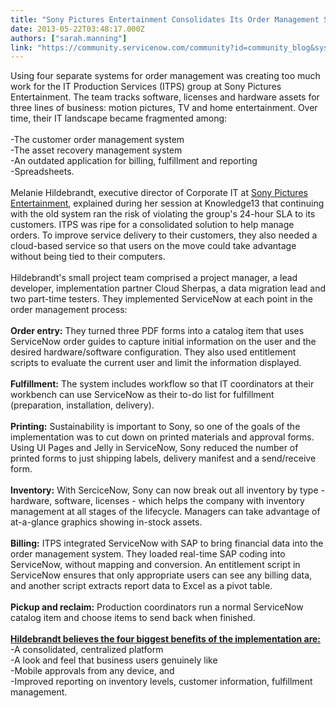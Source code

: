 ```yaml
---
title: "Sony Pictures Entertainment Consolidates Its Order Management System"
date: 2013-05-22T03:48:17.000Z
authors: ["sarah.manning"]
link: "https://community.servicenow.com/community?id=community_blog&sys_id=c10e6a2ddbd0dbc01dcaf3231f96197a"
---
```

<p>Using four separate systems for order management was creating too much work for the IT Production Services (ITPS) group at Sony Pictures Entertainment. The team tracks software, licenses and hardware assets for three lines of business: motion pictures, TV and home entertainment. Over time, their IT landscape became fragmented among:<br /><br />-The customer order management system<br />-The asset recovery management system<br />-An outdated application for billing, fulfillment and reporting<br />-Spreadsheets.<br /><br />Melanie Hildebrandt, executive director of Corporate IT at <a title="w.sonypictures.com/" href="http://www.sonypictures.com/">Sony Pictures Entertainment</a>, explained during her session at Knowledge13 that continuing with the old system ran the risk of violating the group's 24-hour SLA to its customers. ITPS was ripe for a consolidated solution to help manage orders. To improve service delivery to their customers, they also needed a cloud-based service so that users on the move could take advantage without being tied to their computers.<br /><br />Hildebrandt's small project team comprised a project manager, a lead developer, implementation partner Cloud Sherpas, a data migration lead and two part-time testers. They implemented ServiceNow at each point in the order management process:<br /><br /><b>Order entry:</b> They turned three PDF forms into a catalog item that uses ServiceNow order guides to capture initial information on the user and the desired hardware/software configuration. They also used entitlement scripts to evaluate the current user and limit the information displayed.<br /><br /><b>Fulfillment:</b> The system includes workflow so that IT coordinators at their workbench can use ServiceNow as their to-do list for fulfillment (preparation, installation, delivery). <br /><br /><b>Printing:</b> Sustainability is important to Sony, so one of the goals of the implementation was to cut down on printed materials and approval forms. Using UI Pages and Jelly in ServiceNow, Sony reduced the number of printed forms to just shipping labels, delivery manifest and a send/receive form.<br /><br /><b>Inventory:</b> With SerciceNow, Sony can now break out all inventory by type - hardware, software, licenses - which helps the company with inventory management at all stages of the lifecycle. Managers can take advantage of at-a-glance graphics showing in-stock assets.<br /><br /><b>Billing:</b> ITPS integrated ServiceNow with SAP to bring financial data into the order management system. They loaded real-time SAP coding into ServiceNow, without mapping and conversion. An entitlement script in ServiceNow ensures that only appropriate users can see any billing data, and another script extracts report data to Excel as a pivot table.<br /><br /><b>Pickup and reclaim:</b> Production coordinators run a normal ServiceNow catalog item and choose items to send back when finished.<br /><br /><b><u>Hildebrandt believes the four biggest benefits of the implementation are:</u></b><br />-A consolidated, centralized platform<br />-A look and feel that business users genuinely like<br />-Mobile approvals from any device, and<br />-Improved reporting on inventory levels, customer information, fulfillment management.</p>